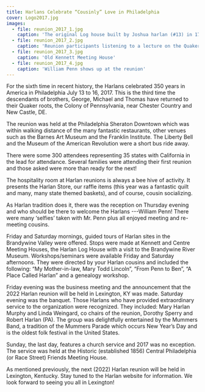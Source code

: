 ```yaml
---
title: Harlans Celebrate “Cousinly” Love in Philadelphia
cover: Logo2017.jpg
images:
  - file: reunion_2017_1.jpg
    caption: 'The original Log house built by Joshua harlan (#13) in 1727 on land that had been purchased by his father, George Harlan (#3)'
  - file: reunion_2017_2.jpg
    caption: 'Reunion participants listening to a lecture on the Quaker religion.'
  - file: reunion_2017_3.jpg
    caption: 'Old Kennett Meeting House'
  - file: reunion_2017_4.jpg
    caption: 'William Penn shows up at the reunion'
---
```

For the sixth time in recent history, the Harlans celebrated 350 years in America in Philadelphia July 13 to 16, 2017. This is the third time the descendants of brothers, George, Michael and Thomas have returned to their Quaker roots, the Colony of Pennsylvania, near Chester Country and New Castle, DE.

The reunion was held at the Philadelphia Sheraton Downtown which was within walking distance of the many fantastic restaurants, other venues such as the Barnes Art Museum and the Franklin Institute. The Liberty Bell and the Museum of the American Revolution were a short bus ride away.

There were some 300 attendees representing 35 states with California in the lead for attendance. Several families were attending their first reunion and those asked were more than ready for the next!

The hospitality room at Harlan reunions is always a bee hive of activity. It presents the Harlan Store, our raffle items (this year was a fantastic quilt and many, many state themed baskets), and of course, cousin socializing.

As Harlan tradition does it, there was the reception on Thursday evening and who should be there to welcome the Harlans ---William Penn! There were many ‘selfies’ taken with Mr. Penn plus all enjoyed meeting and re-meeting cousins.

Friday and Saturday mornings, guided tours of Harlan sites in the Brandywine Valley were offered. Stops were made at Kennett and Centre Meeting Houses, the Harlan Log House with a visit to the Brandywine River Museum. Workshops/seminars were available Friday and Saturday afternoons. They were directed by your Harlan cousins and included the following: “My Mother-in-law, Mary Todd Lincoln”, “From Penn to Ben”, “A Place Called Harlan” and a genealogy workshop.

Friday evening was the business meeting and the announcement that the 2022 Harlan reunion will be held in Lexington, KY was made. Saturday evening was the banquet. Those Harlans who have provided extraordinary service to the organization were recognized. They included: Mary Harlan Murphy and Linda Weingard, co chairs of the reunion, Dorothy Sperry and Robert Harlan (PA). The group was delightfully entertained by the Mummers Band, a tradition of the Mummers Parade which occurs New Year’s Day and is the oldest folk festival in the United States.

Sunday, the last day, features a church service and 2017 was no exception. The service was held at the Historic (established 1856) Central Philadelphia (or Race Street) Friends Meeting House.

As mentioned previously, the next (2022) Harlan reunion will be held in Lexington, Kentucky. Stay tuned to the Harlan website for information. We look forward to seeing you all in Lexington!
